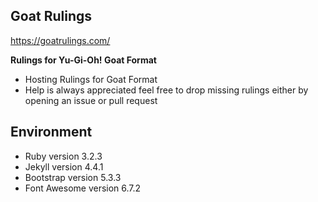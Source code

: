 ## Goat Rulings

https://goatrulings.com/

**Rulings for Yu-Gi-Oh! Goat Format**
- Hosting Rulings for Goat Format
- Help is always appreciated feel free to drop missing rulings either by opening an issue or pull request

## Environment
- Ruby version 3.2.3
- Jekyll version 4.4.1
- Bootstrap version 5.3.3
- Font Awesome version 6.7.2
